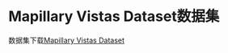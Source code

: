 # Mapillary Vistas Dataset数据集

数据集下载[Mapillary Vistas Dataset](https://www.mapillary.com/dataset/vistas)